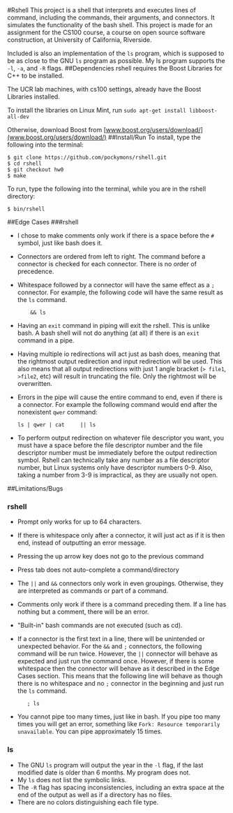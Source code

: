 #Rshell
This project is a shell that interprets and executes lines of command, including the commands, their arguments, and connectors. 
It simulates the functionality of the bash shell. This project is made for an assignment for the CS100 course, a course on open
source software construction, at University of California, Riverside. 

Included is also an implementation of the `ls` program, which is supposed to be as close to the GNU `ls` program as possible. My ls program supports the `-l`, `-a`, and `-R` flags.
##Dependencies
rshell requires the Boost Libraries for C++ to be installed. 

The UCR lab machines, with cs100 settings, already have the Boost Libraries installed.

To install the libraries on Linux Mint, run `sudo apt-get install libboost-all-dev`

Otherwise, download Boost from [www.boost.org/users/download/](www.boost.org/users/download/)
##Install/Run 
To install, type the following into the terminal:
```
$ git clone https://github.com/pockymons/rshell.git
$ cd rshell
$ git checkout hw0
$ make
```

To run, type the following into the terminal, while you are in the rshell directory:
```
$ bin/rshell
```
##Edge Cases
###rshell
* I chose to make comments only work if there is a space before the `#` symbol, just like bash does it.
* Connectors are ordered from left to right. The command before a connector is checked for each connector. There is no order of precedence.
* Whitespace followed by a connector will have the same effect as a `;` connector. For example, the following code will have the same result as the `ls` command. 

	```
	    && ls
	```

* Having an `exit` command in piping will exit the rshell. This is unlike bash. A bash shell will not do anything (at all) if there is an `exit` command in a pipe.
* Having multiple io redirections will act just as bash does, meaning that the rightmost output redirection and input redirection will be used. This also means that all output redirections with just 1 angle bracket (`> file1`, `>file2`, etc) will result in truncating the file. Only the rightmost will be overwritten.
* Errors in the pipe will cause the entire command to end, even if there is a connector. For example the following command would end after the nonexistent `qwer` command: 

	```
	ls | qwer | cat     || ls
	```

* To perform output redirection on whatever file descriptor you want, you must have a space before the file descriptor number and the file descriptor number must be immediately before the output redirection symbol. Rshell can technically take any number as a file descriptor number, but Linux systems only have descriptor numbers 0-9. Also, taking a number from 3-9 is impractical, as they are usually not open. 

##Limitations/Bugs
### rshell
* Prompt only works for up to 64 characters.
* If there is whitespace only after a connector, it will just act as if it is then end, instead of outputting an error message.
* Pressing the up arrow key does not go to the previous command
* Press tab does not auto-complete a command/directory
* The `||` and `&&` connectors only work in even groupings. Otherwise, they are interpreted as commands or part of a command.
* Comments only work if there is a command preceding them. If a line has nothing but a comment, there will be an error.
* "Built-in" bash commands are not executed (such as cd).
* If a connector is the first text in a line, there will be unintended or unexpected behavior. For the `&&` and `;` connectors, the following command will be run twice. However, the `||` connector will behave as expected and just run the command once. However, if there is some whitespace then the connector will behave as it described in the Edge Cases section. This means that the following line will behave as though there is no whitespace and no `;` connector in the beginning and just run the `ls` command. 

	```
	   ; ls
	```

* You cannot pipe too many times, just like in bash. If you pipe too many times you will get an error, something like  `Fork: Resource temporarily unavailable`. You can pipe approximately 15 times.

### ls
* The GNU `ls` program will output the year in the `-l` flag, if the last modified date is older than 6 months. My program does not.
* My `ls` does not list the symbolic links.
* The `-R` flag has spacing inconsistencies, including an extra space at the end of the output as well as if a directory has no files.
* There are no colors distinguishing each file type.
